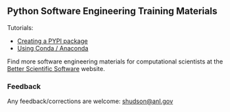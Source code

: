 ## Python Software Engineering Training Materials


Tutorials:

 - [Creating a PYPI package](tutorials/python.pypi-packaging.md)
 - [Using Conda / Anaconda](tutorials/python.conda.md)
 
Find more software engineering materials for computational scientists at the [Better Scientific Software](https://bssw.io/) website.

 
### Feedback

Any feedback/corrections are welcome: shudson@anl.gov

